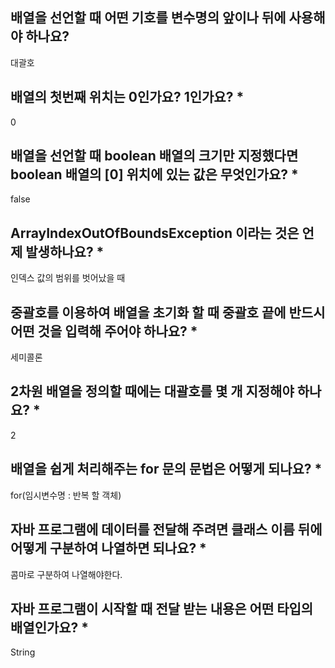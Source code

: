 ## 배열을 선언할 때 어떤 기호를 변수명의 앞이나 뒤에 사용해야 하나요? 
대괄호 
## 배열의 첫번째 위치는 0인가요? 1인가요? * 
0 
## 배열을 선언할 때 boolean 배열의 크기만 지정했다면 boolean 배열의 [0] 위치에 있는 값은 무엇인가요? * 
false 
## ArrayIndexOutOfBoundsException 이라는 것은 언제 발생하나요? * 
인덱스 값의 범위를 벗어났을 때 
## 중괄호를 이용하여 배열을 초기화 할 때 중괄호 끝에 반드시 어떤 것을 입력해 주어야 하나요? * 
세미콜론 
## 2차원 배열을 정의할 때에는 대괄호를 몇 개 지정해야 하나요? * 
2 
## 배열을 쉽게 처리해주는 for 문의 문법은 어떻게 되나요? * 
for(임시변수명 : 반복 할 객체) 
## 자바 프로그램에 데이터를 전달해 주려면 클래스 이름 뒤에 어떻게 구분하여 나열하면 되나요? * 
콤마로 구분하여 나열해야한다. 
## 자바 프로그램이 시작할 때 전달 받는 내용은 어떤 타입의 배열인가요? * 
String
